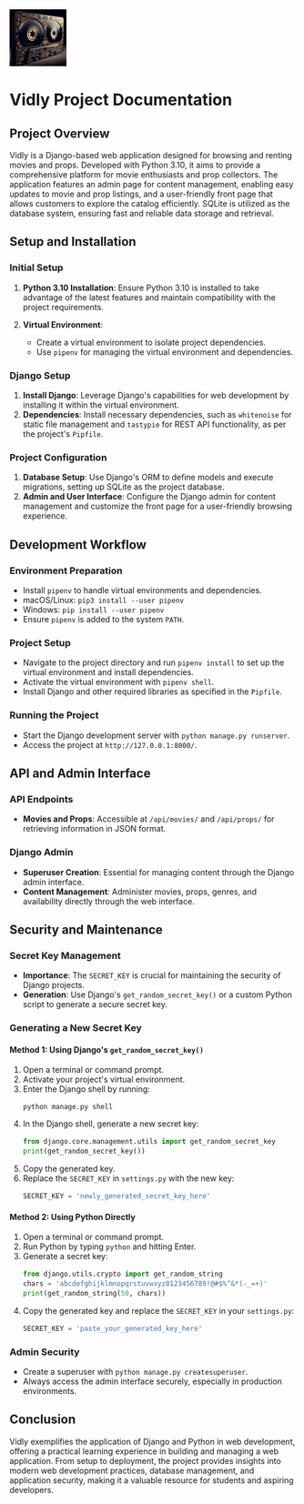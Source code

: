 <img src="videotape.jpg" alt="Decorative Cassette Tape" width="100"/>

# Vidly Project Documentation

## Project Overview

Vidly is a Django-based web application designed for browsing and renting movies and props. Developed with Python 3.10, it aims to provide a comprehensive platform for movie enthusiasts and prop collectors. The application features an admin page for content management, enabling easy updates to movie and prop listings, and a user-friendly front page that allows customers to explore the catalog efficiently. SQLite is utilized as the database system, ensuring fast and reliable data storage and retrieval.

## Setup and Installation

### Initial Setup

1. **Python 3.10 Installation**: Ensure Python 3.10 is installed to take advantage of the latest features and maintain compatibility with the project requirements.

2. **Virtual Environment**:
   - Create a virtual environment to isolate project dependencies.
   - Use `pipenv` for managing the virtual environment and dependencies.

### Django Setup

1. **Install Django**: Leverage Django's capabilities for web development by installing it within the virtual environment.
2. **Dependencies**: Install necessary dependencies, such as `whitenoise` for static file management and `tastypie` for REST API functionality, as per the project's `Pipfile`.

### Project Configuration

1. **Database Setup**: Use Django's ORM to define models and execute migrations, setting up SQLite as the project database.
2. **Admin and User Interface**: Configure the Django admin for content management and customize the front page for a user-friendly browsing experience.

## Development Workflow

### Environment Preparation

- Install `pipenv` to handle virtual environments and dependencies.
- macOS/Linux: `pip3 install --user pipenv`
- Windows: `pip install --user pipenv`
- Ensure `pipenv` is added to the system `PATH`.

### Project Setup

- Navigate to the project directory and run `pipenv install` to set up the virtual environment and install dependencies.
- Activate the virtual environment with `pipenv shell`.
- Install Django and other required libraries as specified in the `Pipfile`.

### Running the Project

- Start the Django development server with `python manage.py runserver`.
- Access the project at `http://127.0.0.1:8000/`.

## API and Admin Interface

### API Endpoints

- **Movies and Props**: Accessible at `/api/movies/` and `/api/props/` for retrieving information in JSON format.

### Django Admin

- **Superuser Creation**: Essential for managing content through the Django admin interface.
- **Content Management**: Administer movies, props, genres, and availability directly through the web interface.

## Security and Maintenance

### Secret Key Management

- **Importance**: The `SECRET_KEY` is crucial for maintaining the security of Django projects.
- **Generation**: Use Django's `get_random_secret_key()` or a custom Python script to generate a secure secret key.

### Generating a New Secret Key

#### Method 1: Using Django's `get_random_secret_key()`

1. Open a terminal or command prompt.
2. Activate your project's virtual environment.
3. Enter the Django shell by running:
    ```
    python manage.py shell
    ```
4. In the Django shell, generate a new secret key:
    ```python
    from django.core.management.utils import get_random_secret_key
    print(get_random_secret_key())
    ```
5. Copy the generated key.
6. Replace the `SECRET_KEY` in `settings.py` with the new key:
    ```python
    SECRET_KEY = 'newly_generated_secret_key_here'
    ```

#### Method 2: Using Python Directly

1. Open a terminal or command prompt.
2. Run Python by typing `python` and hitting Enter.
3. Generate a secret key:
    ```python
    from django.utils.crypto import get_random_string
    chars = 'abcdefghijklmnopqrstuvwxyz0123456789!@#$%^&*(-_=+)'
    print(get_random_string(50, chars))
    ```
4. Copy the generated key and replace the `SECRET_KEY` in your `settings.py`:
    ```python
    SECRET_KEY = 'paste_your_generated_key_here'
    ```


### Admin Security

- Create a superuser with `python manage.py createsuperuser`.
- Always access the admin interface securely, especially in production environments.

## Conclusion

Vidly exemplifies the application of Django and Python in web development, offering a practical learning experience in building and managing a web application. From setup to deployment, the project provides insights into modern web development practices, database management, and application security, making it a valuable resource for students and aspiring developers.
